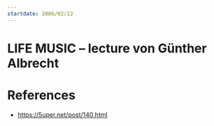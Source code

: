 ```yaml
---
startdate: 2006/02/12
---
```

# LIFE MUSIC – lecture von Günther Albrecht

# References
* https://5uper.net/post/140.html
